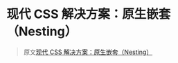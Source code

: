# 现代 CSS 解决方案：原生嵌套（Nesting）

> 原文[现代 CSS 解决方案：原生嵌套（Nesting）](https://github.com/chokcoco/iCSS/issues/243)

